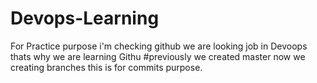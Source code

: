 # Devops-Learning
For Practice purpose i'm checking github 
we are looking job in Devoops thats why we are learning Githu
#previously we created master now we creating branches this is for commits purpose.
